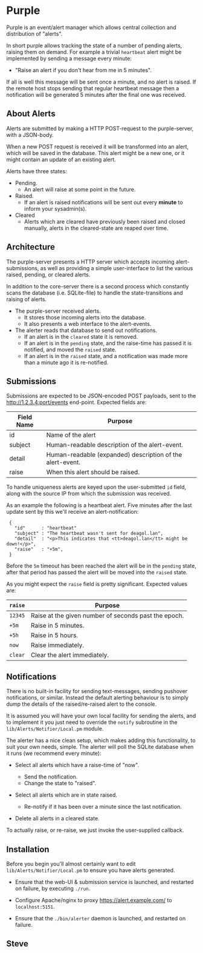 # Purple

Purple is an event/alert manager which allows central collection and distribution of "alerts".

In short purple allows tracking the state of a number of pending alerts, raising them on demand.  For example a trivial `heartbeat` alert might be implemented by sending a message every minute:

* "Raise an alert if you don't hear from me in 5 minutes".

If all is well this message will be sent once a minute, and no alert is raised.  If the remote host stops sending that regular heartbeat message then a notification will be generated 5 minutes after the final one was received.




## About Alerts

Alerts are submitted by making a HTTP POST-request to the purple-server, with a JSON-body.

When a new POST request is received it will be transformed into an alert, which will be saved in the database.  This alert might be a new one, or it might contain an update of an existing alert.

Alerts have three states:

* Pending.
   * An alert will raise at some point in the future.
* Raised.
   * If an alert is raised notifications will be sent out every **minute** to inform your sysadmin(s).
* Cleared
   * Alerts which are cleared have previously been raised and closed manually, alerts in the cleared-state are reaped over time.


## Architecture

The purple-server presents a HTTP server which accepts incoming alert-submissions, as well as providing a simple user-interface to list the various raised, pending, or cleared alerts.

In addition to the core-server there is a second process which constantly scans the database (i.e. SQLite-file) to handle the state-transitions and raising of alerts.


* The purple-server received alerts.
   * It stores those incoming alerts into the database.
   * It also presents a web interface to the alert-events.
* The alerter reads that database to send out notifications.
   * If an alert is in the `cleared` state it is removed.
   * If an alert is in the `pending` state, and the raise-time has passed it is notified, and moved the `raised` state.
   * If an alert is in the `raised` state, and a notification was made more than a minute ago it is re-notified.


## Submissions

Submissions are expected to be JSON-encoded POST payloads, sent
to the http://1.2.3.4:port/events end-point.  Expected fields are:

|Field Name | Purpose                                                   |
|-----------|-----------------------------------------------------------|
|id         | Name of the alert                                         |
|subject    | Human-readable description of the alert-event.            |
|detail     | Human-readable (expanded) description of the alert-event. |
|raise      | When this alert should be raised.                         |

To handle uniqueness alerts are keyed upon the user-submitted `id` field, along with the source IP from which the submission was received.

As an example the following is a heartbeat alert.  Five minutes after the last update sent by this we'll receive an alert-notification:


     {
       "id"      : "heartbeat"
       "subject" : "The heartbeat wasn't sent for deagol.lan",
       "detail"  : "<p>This indicates that <tt>deagol.lan</tt> might be down!</p>",
       "raise"   : "+5m",
     }

Before the `5m` timeout has been reached the alert will be in the `pending` state, after that period has passed the alert will be moved into the `raised` state.

As you might expect the `raise` field is pretty significant.  Expected values are:

|`raise`| Purpose                                                 |
|-------|---------------------------------------------------------|
|`12345`| Raise at the given number of seconds past the epoch.    |
| `+5m` | Raise in 5 minutes.                                     |
| `+5h` | Raise in 5 hours.                                       |
| `now` | Raise immediately.                                      |
|`clear`| Clear the alert immediately.                            |


## Notifications

There is no built-in facility for sending text-messages, sending pushover notifications, or similar.  Instead the default alerting behaviour is to simply dump the details of the raised/re-raised alert to the console.

It is assumed you will have your own local facility for sending the alerts, and to implement it you just need to override the `notify` subroutine in the `lib/Alerts/Notifier/Local.pm` module.

The alerter has a nice clean setup, which makes adding this functionality, to suit your own needs, simple.  The alerter will poll the SQLite database when it runs (we recommend every minute):

* Select all alerts which have a raise-time of "now".
    * Send the notification.
    * Change the state to "raised".

* Select all alerts which are in state raised.
   * Re-notify if it has been over a minute since the last notification.

* Delete all alerts in a cleared state.

To actually raise, or re-raise, we just invoke the user-supplied callback.


## Installation

Before you begin you'll almost certainly want to edit `lib/Alerts/Notifier/Local.pm` to ensure you have alerts generated.

* Ensure that the web-UI & submission service is launched, and restarted on failure, by executing `./run`.

* Configure Apache/nginx to proxy https://alert.example.com/ to `localhost:5151`.

* Ensure that the `./bin/alerter` daemon is launched, and restarted on failure.



Steve
--
